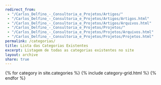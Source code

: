 ```yaml
---
redirect_from:
 - "/Carlos_Delfino_-_Consultoria_e_Projetos/Artigos/"
 - "/Carlos_Delfino_-_Consultoria_e_Projetos/Artigos/Artigos.html"
 - "/Carlos_Delfino_-_Consultoria_e_Projetos/Artigos/Arquivos.html"
 - "/Carlos_Delfino_-_Consultoria_e_Projetos/Projetos/"
 - "/Carlos_Delfino_-_Consultoria_e_Projetos/Projetos/Arquivos.html"
 - "/Carlos_Delfino_-_Consultoria_e_Projetos/Projetos/Projetos.html"
permalink: /categorias/
title: Lista das Categorias Existentes
excerpt: Listagem de todas as categorias existentes no site
layout: archive
share: true 
---
```

<div class="tiles">
{% for category in site.categories %}
   {% include category-grid.html %}
{% endfor %}
</div><!-- /.tiles -->


